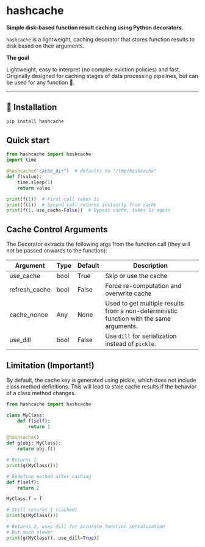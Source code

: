 # hashcache

**Simple disk-based function result caching using Python decorators.**

`hashcache` is a lightweight, caching decorator that stores function results to disk based on their arguments.

**The goal**

Lightweight, easy to interpret (no complex eviction policies) and fast. Originally designed for caching stages of data processing pipelines, but can be used for any function 👀.

---

## 🔧 Installation

```bash
pip install hashcache
```

## Quick start

```python
from hashcache import hashcache
import time

@hashcache("cache_dir")  # defaults to "/tmp/hashcache"
def f(value):
    time.sleep(1)
    return value

print(f(1))  # First call takes 1s
print(f(1))  # Second call returns instantly from cache
print(f(1, use_cache=False))  # Bypass cache, takes 1s again
```

## Cache Control Arguments

The Decorator extracts the following args from the function call
    (they will not be passed onwards to the function):

| Argument      | Type | Default | Description                                                                             |
|---------------|------|---------|-----------------------------------------------------------------------------------------|
| use_cache     | bool | True    | Skip or use the cache                                                                   |
| refresh_cache | bool | False   | Force re-computation and overwrite cache                                                |
| cache_nonce   | Any  | None    | Used to get multiple results from a non-deterministic function with the same arguments. |
| use_dill      | bool | False   | Use `dill` for serialization instead of `pickle`.                                       |

## Limitation (Important!)

By default, the cache key is generated using pickle, which does not include class method definitions. This will lead to stale cache results if the behavior of a class method changes.

```python
from hashcache import hashcache

class MyClass:
    def f(self):
        return 1

@hashcache()
def g(obj: MyClass):
    return obj.f()

# Returns 1
print(g(MyClass())) 

# Redefine method after caching
def f(self):
    return 2

MyClass.f = f

# Still returns 1 (cached)
print(g(MyClass())) 

# Returns 2, uses dill for accurate function serialization
# But much slower
print(g(MyClass(), use_dill=True))
```
